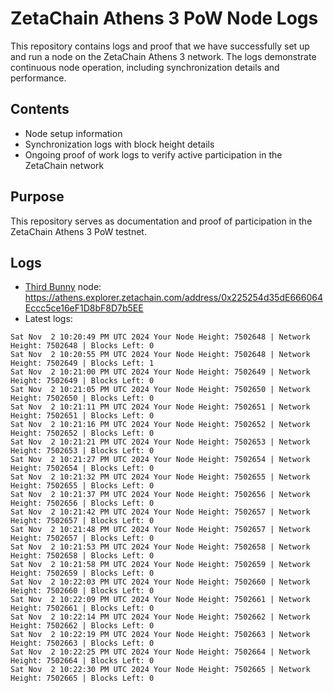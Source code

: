 # ZetaChain Athens 3 PoW Node Logs
This repository contains logs and proof that we have successfully set up and run a node on the ZetaChain Athens 3 network. The logs demonstrate continuous node operation, including synchronization details and performance.

## Contents
- Node setup information
- Synchronization logs with block height details
- Ongoing proof of work logs to verify active participation in the ZetaChain network

## Purpose
This repository serves as documentation and proof of participation in the ZetaChain Athens 3 PoW testnet.

## Logs

- [Third Bunny](https://thirdbunny.xyz/) node: https://athens.explorer.zetachain.com/address/0x225254d35dE666064Eccc5ce16eF1D8bF8D7b5EE
- Latest logs:
```
Sat Nov  2 10:20:49 PM UTC 2024 Your Node Height: 7502648 | Network Height: 7502648 | Blocks Left: 0
Sat Nov  2 10:20:55 PM UTC 2024 Your Node Height: 7502648 | Network Height: 7502649 | Blocks Left: 1
Sat Nov  2 10:21:00 PM UTC 2024 Your Node Height: 7502649 | Network Height: 7502649 | Blocks Left: 0
Sat Nov  2 10:21:05 PM UTC 2024 Your Node Height: 7502650 | Network Height: 7502650 | Blocks Left: 0
Sat Nov  2 10:21:11 PM UTC 2024 Your Node Height: 7502651 | Network Height: 7502651 | Blocks Left: 0
Sat Nov  2 10:21:16 PM UTC 2024 Your Node Height: 7502652 | Network Height: 7502652 | Blocks Left: 0
Sat Nov  2 10:21:21 PM UTC 2024 Your Node Height: 7502653 | Network Height: 7502653 | Blocks Left: 0
Sat Nov  2 10:21:27 PM UTC 2024 Your Node Height: 7502654 | Network Height: 7502654 | Blocks Left: 0
Sat Nov  2 10:21:32 PM UTC 2024 Your Node Height: 7502655 | Network Height: 7502655 | Blocks Left: 0
Sat Nov  2 10:21:37 PM UTC 2024 Your Node Height: 7502656 | Network Height: 7502656 | Blocks Left: 0
Sat Nov  2 10:21:42 PM UTC 2024 Your Node Height: 7502657 | Network Height: 7502657 | Blocks Left: 0
Sat Nov  2 10:21:48 PM UTC 2024 Your Node Height: 7502657 | Network Height: 7502657 | Blocks Left: 0
Sat Nov  2 10:21:53 PM UTC 2024 Your Node Height: 7502658 | Network Height: 7502658 | Blocks Left: 0
Sat Nov  2 10:21:58 PM UTC 2024 Your Node Height: 7502659 | Network Height: 7502659 | Blocks Left: 0
Sat Nov  2 10:22:03 PM UTC 2024 Your Node Height: 7502660 | Network Height: 7502660 | Blocks Left: 0
Sat Nov  2 10:22:09 PM UTC 2024 Your Node Height: 7502661 | Network Height: 7502661 | Blocks Left: 0
Sat Nov  2 10:22:14 PM UTC 2024 Your Node Height: 7502662 | Network Height: 7502662 | Blocks Left: 0
Sat Nov  2 10:22:19 PM UTC 2024 Your Node Height: 7502663 | Network Height: 7502663 | Blocks Left: 0
Sat Nov  2 10:22:25 PM UTC 2024 Your Node Height: 7502664 | Network Height: 7502664 | Blocks Left: 0
Sat Nov  2 10:22:30 PM UTC 2024 Your Node Height: 7502665 | Network Height: 7502665 | Blocks Left: 0
```
